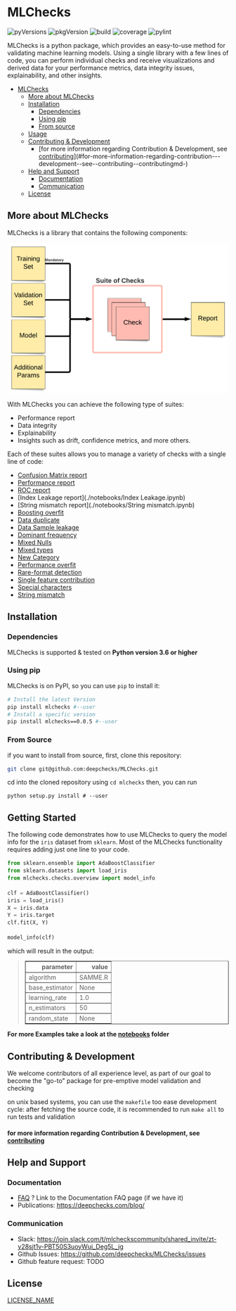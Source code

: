 # MLChecks

![pyVersions](https://img.shields.io/pypi/pyversions/mlchecks) 
![pkgVersion](https://img.shields.io/pypi/v/mlchecks) 
![build](https://github.com/deepchecks/mlchecks/actions/workflows/build.yml/badge.svg) 
![coverage](https://deepchecks-public.s3.eu-west-1.amazonaws.com/mlchecks/coverage.svg)
![pylint](https://deepchecks-public.s3.eu-west-1.amazonaws.com/mlchecks/pylint.svg)


MLChecks is a python package, which provides an easy-to-use method for validating machine learning models. 
Using a single library with a few lines of code, you can perform individual checks and receive visualizations and derived data for your 
performance metrics, data integrity issues, explainability, and other insights.

<!-- toc -->

* [MLChecks](#mlchecks)
  * [More about MLChecks](#more-about-mlchecks)
  * [Installation](#installation)
    + [Dependencies](#dependencies)
    + [Using pip](#using-pip)
    + [From source](#from-source)
  * [Usage](#usage)
  * [Contributing & Development](#contributing---development)
      - [for more information regarding Contribution & Development, see [contributing](.CONTRIBUTING.md)](#for-more-information-regarding-contribution---development--see--contributing--contributingmd-)
  * [Help and Support](#help-and-support)
    + [Documentation](#documentation)
    + [Communication](#communication)
  * [License](#license)
   
<!-- tocstop --> 

## More about MLChecks

MLChecks is a library that contains the following components:

<img src="./Block-Diagram.jpeg" alt="MLChecks - Block diagram"/>

With MLChecks you can achieve the following type of suites:
* Performance report
* Data integrity
* Explainability
* Insights such as drift, confidence metrics, and more others.

Each of these suites allows you to manage a variety of checks with a single line of code:

* [Confusion Matrix report](./notebooks/confusion_matrix_report_example.ipynb)
* [Performance report](./notebooks/performance_report_example.ipynb)
* [ROC report](./notebooks/roc_report_example.ipynb)
* [Index Leakage report](./notebooks/Index Leakage.ipynb)
* [String mismatch report](./notebooks/String mismatch.ipynb)
* [Boosting overfit](./notebooks/boosting_overfit.ipynb)
* [Data duplicate](./notebooks/data_duplicats.ipynb)
* [Data Sample leakage](./notebooks/data_sample_leakage.ipynb)
* [Dominant frequency](./notebooks/dominant_frequency_change.ipynb)
* [Mixed Nulls](./notebooks/mixed_nulls.ipynb)
* [Mixed types](./notebooks/mixed_types.ipynb)
* [New Category](./notebooks/new_category.ipynb)
* [Performance overfit](./notebooks/performance_overfit.ipynb)
* [Rare-format detection](./notebooks/rare_format_detection.ipynb)
* [Single feature contribution](./notebooks/single_feature_contribution.ipynb)
* [Special characters](./notebooks/special_characters.ipynb)
* [String mismatch](./notebooks/string_mismatch_comparison.ipynb)


## Installation

### Dependencies

MLChecks is supported & tested on **Python version 3.6 or higher**

### Using pip

MLChecks is on PyPI, so you can use `pip` to install it:

```bash
# Install the latest Version
pip install mlchecks #--user
# Install a specific version
pip install mlchecks==0.0.5 #--user
```

### From Source

if you want to install from source, first, clone this repository:
```bash
git clone git@github.com:deepchecks/MLChecks.git
```
cd into the cloned repository using `cd mlchecks`
then, you can run 
```
python setup.py install # --user
```



## Getting Started

The following code demonstrates how to use MLChecks to query the model info for the `iris` dataset from `sklearn`.
Most of the MLChecks functionality  requires adding just one line to your code.

```python
from sklearn.ensemble import AdaBoostClassifier
from sklearn.datasets import load_iris
from mlchecks.checks.overview import model_info

clf = AdaBoostClassifier()
iris = load_iris()
X = iris.data
Y = iris.target
clf.fit(X, Y)

model_info(clf)
```
which will result in the output:


> <table border="1" class="dataframe">   <thead>
>     <tr style="text-align: right;">
>       <th>parameter</th>
>       <th>value</th>
>     </tr>   </thead>   <tbody>
>     <tr>
>       <td>algorithm</td>
>       <td>SAMME.R</td>
>     </tr>
>     <tr>
>       <td>base_estimator</td>
>       <td>None</td>
>     </tr>
>     <tr>
>       <td>learning_rate</td>
>       <td>1.0</td>
>     </tr>
>     <tr>
>       <td>n_estimators</td>
>       <td>50</td>
>     </tr>
>     <tr>
>       <td>random_state</td>
>       <td>None</td>
>     </tr>   </tbody> </table>


**For more Examples take a look at the [notebooks](./notebooks) folder**


## Contributing & Development

We welcome contributors of all experience level, as part of our goal to become the "go-to" package for pre-emptive model validation and checking

on unix based systems, you can use the `makefile` too ease development cycle:
after fetching the source code, it is recommended to run `make all` to run tests and validation


#### for more information regarding Contribution & Development, see [contributing](.CONTRIBUTING.md)



## Help and Support

### Documentation
- [FAQ](FAQ.md) ? Link to the Documentation FAQ page (if we have it)
- Publications: https://deepchecks.com/blog/

### Communication
- Slack: https://join.slack.com/t/mlcheckscommunity/shared_invite/zt-y28sjt1v-PBT50S3uoyWui_Deg5L_jg
- Github Issues: https://github.com/deepchecks/MLChecks/issues
- Github feature request: TODO
<!--- - Github Discussions: **TODO: add when OpenSource and is added to the repo** --->


## License

[LICENSE_NAME](LICENSE)
